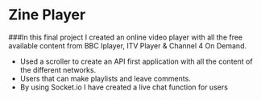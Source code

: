 # Zine Player

###In this final project I created an online video player with all the free available content from BBC Iplayer, ITV Player & Channel 4 On Demand.

- Used a scroller to create an API first application with all the content of the different networks.
- Users that can make playlists and leave comments.
- By using Socket.io I have created a live chat function for users
